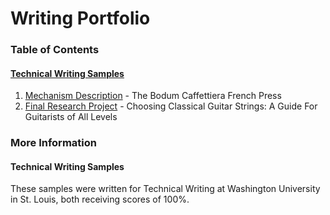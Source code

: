 # Writing Portfolio

### Table of Contents
#### [Technical Writing Samples](https://github.com/chloeehaynes/writing/blob/main/technical_writing_samples)
1. [Mechanism Description](https://github.com/chloeehaynes/writing/blob/main/technical_writing_samples/Mechanism%20Description.pdf) - The Bodum Caffettiera French Press
2. [Final Research Project](https://github.com/chloeehaynes/writing/blob/main/technical_writing_samples/final-research-project.md) - Choosing Classical Guitar Strings: A Guide For Guitarists of All Levels


### More Information
#### Technical Writing Samples
These samples were written for Technical Writing at Washington University in St. Louis, both receiving scores of 100%.
